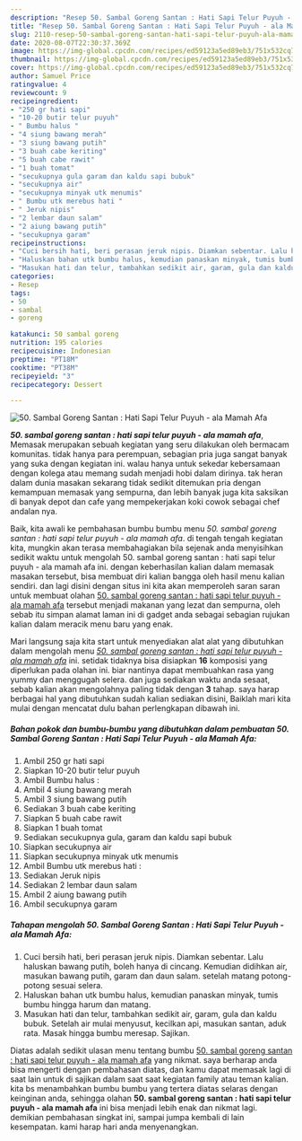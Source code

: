 ```yaml
---
description: "Resep 50. Sambal Goreng Santan : Hati Sapi Telur Puyuh - ala Mamah Afa Lezat"
title: "Resep 50. Sambal Goreng Santan : Hati Sapi Telur Puyuh - ala Mamah Afa Lezat"
slug: 2110-resep-50-sambal-goreng-santan-hati-sapi-telur-puyuh-ala-mamah-afa-lezat
date: 2020-08-07T22:30:37.369Z
image: https://img-global.cpcdn.com/recipes/ed59123a5ed89eb3/751x532cq70/50-sambal-goreng-santan-hati-sapi-telur-puyuh-ala-mamah-afa-foto-resep-utama.jpg
thumbnail: https://img-global.cpcdn.com/recipes/ed59123a5ed89eb3/751x532cq70/50-sambal-goreng-santan-hati-sapi-telur-puyuh-ala-mamah-afa-foto-resep-utama.jpg
cover: https://img-global.cpcdn.com/recipes/ed59123a5ed89eb3/751x532cq70/50-sambal-goreng-santan-hati-sapi-telur-puyuh-ala-mamah-afa-foto-resep-utama.jpg
author: Samuel Price
ratingvalue: 4
reviewcount: 9
recipeingredient:
- "250 gr hati sapi"
- "10-20 butir telur puyuh"
- " Bumbu halus "
- "4 siung bawang merah"
- "3 siung bawang putih"
- "3 buah cabe keriting"
- "5 buah cabe rawit"
- "1 buah tomat"
- "secukupnya gula garam dan kaldu sapi bubuk"
- "secukupnya air"
- "secukupnya minyak utk menumis"
- " Bumbu utk merebus hati "
- " Jeruk nipis"
- "2 lembar daun salam"
- "2 aiung bawang putih"
- "secukupnya garam"
recipeinstructions:
- "Cuci bersih hati, beri perasan jeruk nipis. Diamkan sebentar. Lalu haluskan bawang putih, boleh hanya di cincang. Kemudian didihkan air, masukan bawang putih, garam dan daun salam. setelah matang potong-potong sesuai selera."
- "Haluskan bahan utk bumbu halus, kemudian panaskan minyak, tumis bumbu hingga harum dan matang."
- "Masukan hati dan telur, tambahkan sedikit air, garam, gula dan kaldu bubuk. Setelah air mulai menyusut, kecilkan api, masukan santan, aduk rata. Masak hingga bumbu meresap. Sajikan."
categories:
- Resep
tags:
- 50
- sambal
- goreng

katakunci: 50 sambal goreng 
nutrition: 195 calories
recipecuisine: Indonesian
preptime: "PT18M"
cooktime: "PT38M"
recipeyield: "3"
recipecategory: Dessert

---
```



![50. Sambal Goreng Santan : Hati Sapi Telur Puyuh - ala Mamah Afa](https://img-global.cpcdn.com/recipes/ed59123a5ed89eb3/751x532cq70/50-sambal-goreng-santan-hati-sapi-telur-puyuh-ala-mamah-afa-foto-resep-utama.jpg)

<b><i>50. sambal goreng santan : hati sapi telur puyuh - ala mamah afa</i></b>, Memasak merupakan sebuah kegiatan yang seru dilakukan oleh bermacam komunitas. tidak hanya para perempuan, sebagian pria juga sangat banyak yang suka dengan kegiatan ini. walau hanya untuk sekedar kebersamaan dengan kolega atau memang sudah menjadi hobi dalam dirinya. tak heran dalam dunia masakan sekarang tidak sedikit ditemukan pria dengan kemampuan memasak yang sempurna, dan lebih banyak juga kita saksikan di banyak depot dan cafe yang mempekerjakan koki cowok sebagai chef andalan nya.

Baik, kita awali ke pembahasan bumbu bumbu menu <i>50. sambal goreng santan : hati sapi telur puyuh - ala mamah afa</i>. di tengah tengah kegiatan kita, mungkin akan terasa membahagiakan bila sejenak anda menyisihkan sedikit waktu untuk mengolah 50. sambal goreng santan : hati sapi telur puyuh - ala mamah afa ini. dengan keberhasilan kalian dalam memasak masakan tersebut, bisa membuat diri kalian bangga oleh hasil menu kalian sendiri. dan lagi disini dengan situs ini kita akan memperoleh saran saran untuk membuat olahan <u>50. sambal goreng santan : hati sapi telur puyuh - ala mamah afa</u> tersebut menjadi makanan yang lezat dan sempurna, oleh sebab itu simpan alamat laman ini di gadget anda sebagai sebagian rujukan kalian dalam meracik menu baru yang enak.




Mari langsung saja kita start untuk menyediakan alat alat yang dibutuhkan dalam mengolah menu <u><i>50. sambal goreng santan : hati sapi telur puyuh - ala mamah afa</i></u> ini. setidak tidaknya bisa disiapkan <b>16</b> komposisi yang diperlukan pada olahan ini. biar nantinya dapat membuahkan rasa yang yummy dan menggugah selera. dan juga sediakan waktu anda sesaat, sebab kalian akan mengolahnya paling tidak dengan <b>3</b> tahap. saya harap berbagai hal yang dibutuhkan sudah kalian sediakan disini, Baiklah mari kita mulai dengan mencatat dulu bahan perlengkapan dibawah ini.

<!--inarticleads1-->

##### Bahan pokok dan bumbu-bumbu yang dibutuhkan dalam pembuatan 50. Sambal Goreng Santan : Hati Sapi Telur Puyuh - ala Mamah Afa:

1. Ambil 250 gr hati sapi
1. Siapkan 10-20 butir telur puyuh
1. Ambil  Bumbu halus :
1. Ambil 4 siung bawang merah
1. Ambil 3 siung bawang putih
1. Sediakan 3 buah cabe keriting
1. Siapkan 5 buah cabe rawit
1. Siapkan 1 buah tomat
1. Sediakan secukupnya gula, garam dan kaldu sapi bubuk
1. Siapkan secukupnya air
1. Siapkan secukupnya minyak utk menumis
1. Ambil  Bumbu utk merebus hati :
1. Sediakan  Jeruk nipis
1. Sediakan 2 lembar daun salam
1. Ambil 2 aiung bawang putih
1. Ambil secukupnya garam




<!--inarticleads2-->

##### Tahapan mengolah 50. Sambal Goreng Santan : Hati Sapi Telur Puyuh - ala Mamah Afa:

1. Cuci bersih hati, beri perasan jeruk nipis. Diamkan sebentar. Lalu haluskan bawang putih, boleh hanya di cincang. Kemudian didihkan air, masukan bawang putih, garam dan daun salam. setelah matang potong-potong sesuai selera.
1. Haluskan bahan utk bumbu halus, kemudian panaskan minyak, tumis bumbu hingga harum dan matang.
1. Masukan hati dan telur, tambahkan sedikit air, garam, gula dan kaldu bubuk. Setelah air mulai menyusut, kecilkan api, masukan santan, aduk rata. Masak hingga bumbu meresap. Sajikan.




Diatas adalah sedikit ulasan menu tentang bumbu <u>50. sambal goreng santan : hati sapi telur puyuh - ala mamah afa</u> yang nikmat. saya berharap anda bisa mengerti dengan pembahasan diatas, dan kamu dapat memasak lagi di saat lain untuk di sajikan dalam saat saat kegiatan family atau teman kalian. kita bs menambahkan bumbu bumbu yang tertera diatas selaras dengan keinginan anda, sehingga olahan <b>50. sambal goreng santan : hati sapi telur puyuh - ala mamah afa</b> ini bisa menjadi lebih enak dan nikmat lagi. demikian pembahasan singkat ini, sampai jumpa kembali di lain kesempatan. kami harap hari anda menyenangkan.
